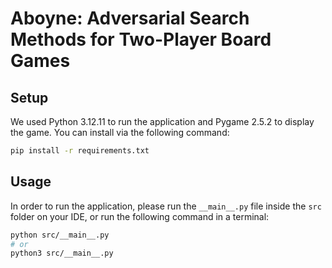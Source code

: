 # **Aboyne**: Adversarial Search Methods for Two-Player Board Games

## Setup

We used Python 3.12.11 to run the application and Pygame 2.5.2 to display the game.
You can install via the following command:

```bash
pip install -r requirements.txt
```

## Usage

In order to run the application, please run the `__main__.py` file inside the `src` folder on your IDE, or run the following command in a terminal:
```bash
python src/__main__.py
# or
python3 src/__main__.py
```
